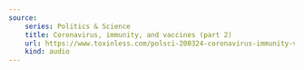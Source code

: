 ```yaml
---
source:
    series: Politics & Science
    title: Coronavirus, immunity, and vaccines (part 2)
    url: https://www.toxinless.com/polsci-200324-coronavirus-immunity-vaccines-part2.mp3
    kind: audio
---
```

